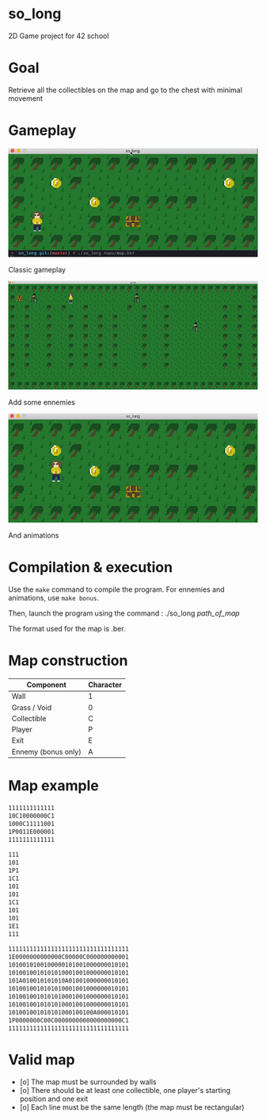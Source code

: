 # so_long
2D Game project for 42 school

# Goal
Retrieve all the collectibles on the map and go to the chest with minimal movement

# Gameplay

![Gif of the gameplay](./img/gameplay1.gif)

Classic gameplay

![Gif of the gameplay](./img/gameplay2.gif)

Add some ennemies

![Gif of the gameplay](./img/gameplay3.gif)

And animations

# Compilation & execution

Use the ```make``` command to compile the program. For ennemies and animations, use ```make bonus```.

Then, launch the program using the command : ./so_long _path_of_map_

The format used for the map is .ber.

# Map construction

| Component           | Character     |
| ------------------- | ------------- |
| Wall                | 1             |
| Grass / Void        | 0             |
| Collectible         | C             |
| Player              | P             |
| Exit                | E             |
| Ennemy (bonus only) | A             |

# Map example

```
1111111111111
10C10000000C1
1000C11111001
1P0011E000001
1111111111111
```

```
111
101
1P1
1C1
101
101
1C1
101
101
1E1
111
```

```
1111111111111111111111111111111111
1E0000000000000C00000C000000000001
1010010100100000101001000000010101
1010010010101010001001000000010101
101A010010101010A01001000000010101
1010010010101010001001000000010101
1010010010101010001001000000010101
1010010010101010001001000000010101
101001001010101000100100A000010101
1P0000000C00C0000000000000000000C1
1111111111111111111111111111111111
```

# Valid map

- [o] The map must be surrounded by walls
- [o] There should be at least one collectible, one player's starting position and one exit
- [o] Each line must be the same length (the map must be rectangular)
